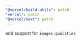 ```yaml
---
"@vercel/build-utils": patch
"vercel": patch
"@vercel/next": patch
---
```


add support for `images.qualities`
